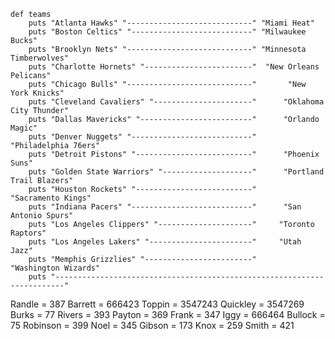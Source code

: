     def teams
        puts "Atlanta Hawks" "----------------------------" "Miami Heat"
        puts "Boston Celtics" "---------------------------" "Milwaukee Bucks"  
        puts "Brooklyn Nets" "----------------------------" "Minnesota Timberwolves"
        puts "Charlotte Hornets" "------------------------"  "New Orleans Pelicans"
        puts "Chicago Bulls" "----------------------------"       "New York Knicks"
        puts "Cleveland Cavaliers" "----------------------"      "Oklahoma City Thunder"                             
        puts "Dallas Mavericks" "-------------------------"      "Orlando Magic"                       
        puts "Denver Nuggets" "---------------------------"      "Philadelphia 76ers"                          
        puts "Detroit Pistons" "--------------------------"      "Phoenix Suns"                      
        puts "Golden State Warriors" "--------------------"      "Portland Trail Blazers"
        puts "Houston Rockets" "--------------------------"     "Sacramento Kings"
        puts "Indiana Pacers" "---------------------------"      "San Antonio Spurs"
        puts "Los Angeles Clippers" "---------------------"     "Toronto Raptors"
        puts "Los Angeles Lakers" "-----------------------"     "Utah Jazz"
        puts "Memphis Grizzlies" "------------------------"     "Washington Wizards"                             
        puts "------------------------------------------------------------------------"

Randle = 387
    Barrett = 666423
    Toppin = 3547243
    Quickley = 3547269
    Burks = 77
    Rivers = 393
    Payton = 369
    Frank = 347
    Iggy = 666464
    Bullock = 75
    Robinson = 399
    Noel = 345
    Gibson = 173
    Knox = 259
    Smith = 421


    
       